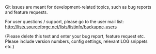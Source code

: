 Git issues are meant for development-related topics, such as bug reports and feature requests.

For user questions / support, please go to the user mail list: http://lists.sourceforge.net/lists/listinfo/backuppc-users

(Please delete this text and enter your bug report, feature request etc.  Please include version numbers, config settings, relevant LOG snippets etc.)
